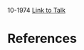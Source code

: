 

10-1974
[Link to Talk](https://www.churchofjesuschrist.org/study/general-conference/1974/10/friday-afternoon-session?lang=eng)



# References
